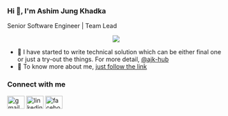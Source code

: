 ### Hi 👋, I'm Ashim Jung Khadka
Senior Software Engineer | Team Lead

<p align="center">
  <a href="https://github.com/ashimjk?tab=repositories">
    <img align="center" src="https://github-readme-stats.vercel.app/api/top-langs/?username=ashimjk&layout=compact" />
  </a>
</p>

- 📝 I have started to write technical solution which can be either final one or just a try-out the things. For more detail, [@ajk-hub](https://github.com/ajk-hub)
- 💬 To know more about me, [just follow the link](https://ashimkhadka.com.np)

<p align="left">
  <h3>Connect with me</h3>
  <a href="mailto:ashim.jung.khadka@gmail.com" target="blank"><img align="center" src="https://cdn.jsdelivr.net/npm/simple-icons@3.0.1/icons/gmail.svg" alt="gmail" height="30" width="40" /></a>
  <a href="https://www.linkedin.com/in/ashim-jung-khadka" target="blank"><img align="center" src="https://cdn.jsdelivr.net/npm/simple-icons@3.0.1/icons/linkedin.svg" alt="linkedin" height="30" width="40" /></a>
  <a href="https://www.facebook.com/profile.php?id=100009336486996" target="blank"><img align="center" src="https://cdn.jsdelivr.net/npm/simple-icons@3.0.1/icons/facebook.svg" alt="facebook" height="30" width="40" /></a>
</p>
